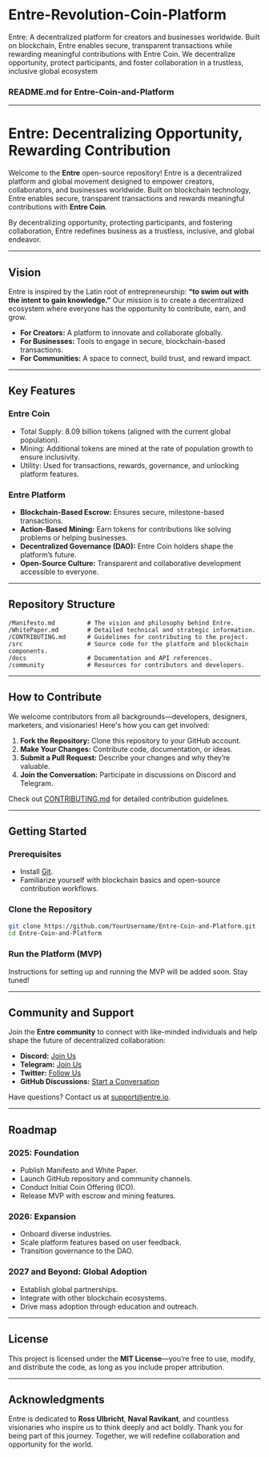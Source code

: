 # Entre-Revolution-Coin-Platform
Entre: A decentralized platform for creators and businesses worldwide. Built on blockchain, Entre enables secure, transparent transactions while rewarding meaningful contributions with Entre Coin. We decentralize opportunity, protect participants, and foster collaboration in a trustless, inclusive global ecosystem

### **README.md for Entre-Coin-and-Platform**

---

# **Entre: Decentralizing Opportunity, Rewarding Contribution**

Welcome to the **Entre** open-source repository! Entre is a decentralized platform and global movement designed to empower creators, collaborators, and businesses worldwide. Built on blockchain technology, Entre enables secure, transparent transactions and rewards meaningful contributions with **Entre Coin**.

By decentralizing opportunity, protecting participants, and fostering collaboration, Entre redefines business as a trustless, inclusive, and global endeavor.

---

## **Vision**

Entre is inspired by the Latin root of entrepreneurship: **“to swim out with the intent to gain knowledge.”** Our mission is to create a decentralized ecosystem where everyone has the opportunity to contribute, earn, and grow.

- **For Creators:** A platform to innovate and collaborate globally.  
- **For Businesses:** Tools to engage in secure, blockchain-based transactions.  
- **For Communities:** A space to connect, build trust, and reward impact.

---

## **Key Features**

### **Entre Coin**
- Total Supply: 8.09 billion tokens (aligned with the current global population).  
- Mining: Additional tokens are mined at the rate of population growth to ensure inclusivity.  
- Utility: Used for transactions, rewards, governance, and unlocking platform features.  

### **Entre Platform**
- **Blockchain-Based Escrow:** Ensures secure, milestone-based transactions.  
- **Action-Based Mining:** Earn tokens for contributions like solving problems or helping businesses.  
- **Decentralized Governance (DAO):** Entre Coin holders shape the platform’s future.  
- **Open-Source Culture:** Transparent and collaborative development accessible to everyone.

---

## **Repository Structure**

```
/Manifesto.md         # The vision and philosophy behind Entre.
/WhitePaper.md        # Detailed technical and strategic information.
/CONTRIBUTING.md      # Guidelines for contributing to the project.
/src                  # Source code for the platform and blockchain components.
/docs                 # Documentation and API references.
/community            # Resources for contributors and developers.
```

---

## **How to Contribute**

We welcome contributors from all backgrounds—developers, designers, marketers, and visionaries! Here's how you can get involved:

1. **Fork the Repository:** Clone this repository to your GitHub account.  
2. **Make Your Changes:** Contribute code, documentation, or ideas.  
3. **Submit a Pull Request:** Describe your changes and why they’re valuable.  
4. **Join the Conversation:** Participate in discussions on Discord and Telegram.  

Check out [CONTRIBUTING.md](CONTRIBUTING.md) for detailed contribution guidelines.

---

## **Getting Started**

### **Prerequisites**
- Install [Git](https://git-scm.com/).  
- Familiarize yourself with blockchain basics and open-source contribution workflows.

### **Clone the Repository**
```bash
git clone https://github.com/YourUsername/Entre-Coin-and-Platform.git
cd Entre-Coin-and-Platform
```

### **Run the Platform (MVP)**
Instructions for setting up and running the MVP will be added soon. Stay tuned!

---

## **Community and Support**

Join the **Entre community** to connect with like-minded individuals and help shape the future of decentralized collaboration:

- **Discord:** [Join Us](#)  
- **Telegram:** [Join Us](#)  
- **Twitter:** [Follow Us](#)  
- **GitHub Discussions:** [Start a Conversation](#)

Have questions? Contact us at [support@entre.io](mailto:support@entre.io).

---

## **Roadmap**

### **2025: Foundation**
- Publish Manifesto and White Paper.  
- Launch GitHub repository and community channels.  
- Conduct Initial Coin Offering (ICO).  
- Release MVP with escrow and mining features.

### **2026: Expansion**
- Onboard diverse industries.  
- Scale platform features based on user feedback.  
- Transition governance to the DAO.

### **2027 and Beyond: Global Adoption**
- Establish global partnerships.  
- Integrate with other blockchain ecosystems.  
- Drive mass adoption through education and outreach.

---

## **License**

This project is licensed under the **MIT License**—you’re free to use, modify, and distribute the code, as long as you include proper attribution.

---

## **Acknowledgments**

Entre is dedicated to **Ross Ulbricht**, **Naval Ravikant**, and countless visionaries who inspire us to think deeply and act boldly. Thank you for being part of this journey. Together, we will redefine collaboration and opportunity for the world.
